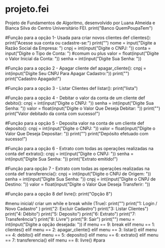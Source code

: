 # projeto.fei
Projeto de Fundamentos de Algoritmo, desenvolvido por Luana Almeida e Bianca Silva do Centro Universitário FEI.
print("Banco QuemPoupaTem")

#Função para a opção 1-  Usada para criar novos clientes 
def clientes():
  print("Acesse sua conta ou cadastre-se:")
  print("")
  nome = input("Digite a Razão Social da Empresa: ")
  cnpj = int(input("Digite o CNPJ: "))
  conta = input("Digite o Tipo de Conta: ") #comum ou plus
  valor = float(input("Digite o Valor Inicial da Conta: "))
  senha = int(input("Digite Sua Senha: "))

#Função para a opção 2 - Apagar cliente
def apagar_cliente():
    cnpj = int(input("Digite Seu CNPJ Para Apagar Cadastro:"))
    print("")
    print("Cadastro Apagado!")

#Função para a opção 3 - Listar Clientes
def listar():
  print("lista")

#Função para a opção 4 - Debitar o valor da conta de um cliente
def debito():
  cnpj = int(input("Digite o CNPJ: "))
  senha = int(input("Digite Sua Senha: "))
  valor = float(input("Digite o Valor Que Deseja Debitar: "))
  print("")
  print("Valor debitado da conta com sucesso!")

#Função para a opção 5 - Deposita valor na conta de um cliente
def deposito():
  cnpj = int(input("Digite o CNPJ: "))
  valor = float(input("Digite o Valor Que Deseja Depositar: "))
  print("")
  print("Depósito efetuado com sucesso!")

#Função para a opção 6 - Extrato com todas as operações realizadas na conta
def extrato():
  cnpj = int(input("Digite o CNPJ: "))
  senha = int(input("Digite Sua Senha: "))
  print("Extrato emitido!")

#Função para opção 7 - Extrato com todas as operações realizadas na conta
def transferencia():
  cnpj = int(input("Digite o CNPJ de Origem: "))
  senha = int(input("Digite Sua Senha: "))
  cnpj = int(input("Digite o CNPJ de Destino: "))
  valor = float(input("Digite o Valor Que Deseja Transferir: "))

#Função para a opção 8
def livre():
  print("Opção 8")

#menu inicial/ criar um while e break
while (True):
  print("")
  print("1: Login / Novo Cadastro" )
  print("2: Excluir Cadastro")
  print("3: Listar Clientes")
  print("4: Débito")
  print("5: Deposito")
  print("6: Extrato")
  print("7: Transferência")
  print("8: Livre")
  print("9: Sair") 
  print("")
  menu = int(input("Digite a opção desejada: "))
  if menu == 9:
    break
  elif menu == 1: 
    clientes()
  elif menu == 2:
    apagar_cliente()
  elif menu == 3:
    listar()
  elif menu == 4:
    debito()
  elif menu == 5:
    deposito()
  elif menu == 6:
    extrato()
  elif menu == 7:
    transferencia()
  elif menu == 8:
    livre()
#para 
